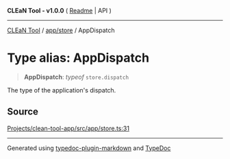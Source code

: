**CLEaN Tool - v1.0.0** ( [Readme](../../../README.md) \| API )

***

[CLEaN Tool](../../../modules.md) / [app/store](../README.md) / AppDispatch

# Type alias: AppDispatch

> **AppDispatch**: *typeof* `store.dispatch`

The type of the application's dispatch.

## Source

[Projects/clean-tool-app/src/app/store.ts:31](https://github.com/yuckyh/clean-tool-app/)

***

Generated using [typedoc-plugin-markdown](https://www.npmjs.com/package/typedoc-plugin-markdown) and [TypeDoc](https://typedoc.org/)
